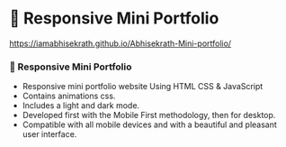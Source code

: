 # 💼 Responsive Mini Portfolio

https://iamabhisekrath.github.io/Abhisekrath-Mini-portfolio/
### 💼 Responsive Mini Portfolio

- Responsive mini portfolio website Using HTML CSS & JavaScript
- Contains animations css.
- Includes a light and dark mode.
- Developed first with the Mobile First methodology, then for desktop.
- Compatible with all mobile devices and with a beautiful and pleasant user interface.

